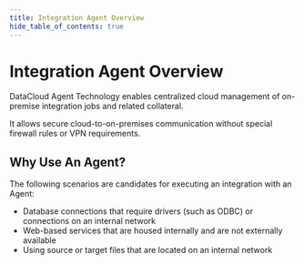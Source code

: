 ```yaml
---
title: Integration Agent Overview
hide_table_of_contents: true
---
```


# Integration Agent Overview


DataCloud Agent Technology enables centralized cloud management of on-premise integration jobs and related collateral.

It allows secure cloud-to-on-premises communication without special firewall rules or VPN requirements.

## Why Use An Agent?

The following scenarios are candidates for executing an integration with an Agent:

* Database connections that require drivers (such as ODBC) or connections on an internal network
* Web-based services that are housed internally and are not externally available
* Using source or target files that are located on an internal network
